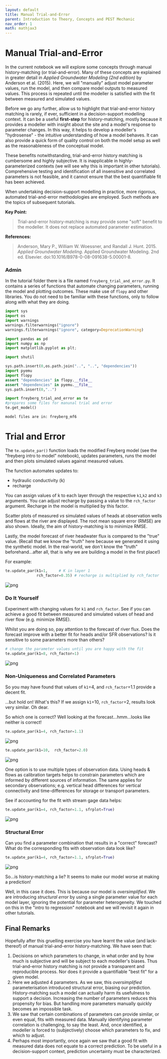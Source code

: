 ```yaml
---
layout: default
title: Manual Trial-and-Error
parent: Introduction to Theory, Concepts and PEST Mechanic
nav_order: 1
math: mathjax3
---
```


# Manual Trial-and-Error

In the current notebook we will explore some concepts through manual history-matching (or trial-and-error). Many of these concepts are explained in greater detail in *Applied Groundwater Modeling (2nd edition)* by Anderson et al. (2015). Here, we will "manually" adjust model parameter values, run the model, and then compare model outputs to measured values. This process is repeated until the modeller is satisfied with the fit between measured and simulated values.

Before we go any further, allow us to highlight that trial-and-error history matching is rarely, if ever, sufficient in a decision-support modelling context. It can be a useful **first-step** for history-matching, mostly because it provides a modeller with insight about the site and a model's response to parameter changes. In this way, it helps to develop a modeller's "hydrosense" - the intuitive understanding of how a model behaves. It can also provide a quick form of quality control on both the model setup as well as the reasonableness of the conceptual model.

These benefits notwithstanding, trial-and-error history matching is cumbersome and highly subjective. It is inapplicable in highly-parameterized contexts (we will see why this is important in other tutorials). Comprehensive testing and identification of all insensitive and correlated parameters is not feasible, and it cannot ensure that the best quantifiable fit has been achieved. 

When undertaking decision-support modelling in practice, more rigorous, automated trial-and-error methodologies are employed. Such methods are the topics of subsequent tutorials.

**Key Point:** 
>Trial-and-error history-matching is may provide some "soft" benefit to the modeller. It does not replace automated parameter estimation.

**References:**

>Anderson, Mary P., William W. Woessner, and Randall J. Hunt. 2015. *Applied Groundwater Modeling*. Applied Groundwater Modeling. 2nd ed. Elsevier. doi:10.1016/B978-0-08-091638-5.00001-8.




### Admin

In the tutorial folder there is a file named `freyberg_trial_and_error.py`. It contains a series of functions that automate changing parameters, running the model and plotting outcomes. These make use of `flopy` and other libraries. You do not need to be familiar with these functions, only to follow along with what they are doing.


```python
import sys
import os
import warnings
warnings.filterwarnings("ignore")
warnings.filterwarnings("ignore", category=DeprecationWarning) 

import pandas as pd
import numpy as np
import matplotlib.pyplot as plt;

import shutil

sys.path.insert(0,os.path.join("..", "..", "dependencies"))
import pyemu
import flopy
assert "dependencies" in flopy.__file__
assert "dependencies" in pyemu.__file__
sys.path.insert(0,"..")

import freyberg_trial_and_error as te
#prepares some files for manunal trial and error
te.get_model()
```

    model files are in: freyberg_mf6
    

# Trial and Error

The `te.update_par()` function loads the modified Freyberg model (see the "freyberg intro to model" notebook), updates parameters, runs the model and then plots simulated values against measured values.

The function automates updates to:

- hydraulic conductivity (k)
- recharge

You can assign values of k to each layer through the respective `k1`,`k2` and `k3` arguments. You can adjust recharge by passing a value to the `rch_factor` argument. Recharge in the model is multiplied by this factor. 

Scatter plots of measured *vs* simulated values of heads at observation wells and flows at the river are displayed. The root mean square error (RMSE) are also shown. Ideally, the aim of history-matching is to minimize RMSE.

Lastly, the model forecast of river headwater flux is compared to the "true" value. (Recall that we know the "truth" here because we generated it using the synthetic model. In the real-world, we don't know the "truth" beforehand...after all, that is why we are building a model in the first place!) 

For example:


```python
te.update_par(k1=1,     # K in layer 1
              rch_factor=0.35) # recharge is multiplied by rch_factor
```


    
![png](freyberg_trial_and_error_files/freyberg_trial_and_error_4_0.png)
    


### Do It Yourself

Experiment with changing values for `k1` and `rch_factor`. See if you can achieve a good fit between measured and simulated values of head and river flow (e.g. minimize RMSE). 

Whilst you are doing so, pay attention to the forecast of river flux. Does the forecast improve with a better fit for heads and/or SFR observations? Is it sensitive to some parameters more than others? 


```python
# change the parameter values until you are happy with the fit
te.update_par(k1=8, rch_factor=1)
```


    
![png](freyberg_trial_and_error_files/freyberg_trial_and_error_6_0.png)
    


### Non-Uniqueness and Correlated Parameters

So you may have found that values of `k1`=4, and `rch_factor`=1.1 provide a decent fit.

...but hold on! What's this? If we assign `k1`=10,  `rch_factor`=2, results look very similar. Oh dear.

So which one is correct? Well looking at the forecast...hmm...looks like neither is correct! 


```python
te.update_par(k1=4, rch_factor=1.1)
```


    
![png](freyberg_trial_and_error_files/freyberg_trial_and_error_8_0.png)
    



```python
te.update_par(k1=10,  rch_factor=2.0)
```


    
![png](freyberg_trial_and_error_files/freyberg_trial_and_error_9_0.png)
    



One option is to use multiple types of observation data. Using heads & flows as calibration targets helps to constrain parameters which are informed by different sources of information. The same applies for secondary observations; e.g. vertical head differences for vertical connectivity and time-differences for storage or transport parameters.

See if accounting for the fit with stream gage data helps:


```python
te.update_par(k1=4, rch_factor=1.1, sfrplot=True)
```


    
![png](freyberg_trial_and_error_files/freyberg_trial_and_error_11_0.png)
    


### Structural Error

Can you find a parameter combination that results in a "correct" forecast? What do the corresponding fits with observation data look like? 


```python
te.update_par(k1=4, rch_factor=1.1, sfrplot=True)
```


    
![png](freyberg_trial_and_error_files/freyberg_trial_and_error_13_0.png)
    


So...is history-matching a lie? It seems to make our model worse at making a prediction! 

Well, in this case it does. This is because our model is *oversimplified*. We are introducing *structural error* by using a single parameter value for each model layer, ignoring the potential for parameter heterogeneity. We touched on this in the "intro to regression" notebook and we will revisit it again in other tutorials.

## Final Remarks

Hopefully after this gruelling exercise you have learnt the value (and lack-thereof) of manual trial-and-error history-matching. We have seen that:

1. Decisions on which parameters to change, in what order and by how much is subjective and will be subject to each modeller's biases. Thus trial-and-error history matching is not provide a transparent and reproducible process. Nor does it provide a quantifiable "best fit" for a given model.
2. Here we adjusted 4 parameters. As we saw, this *oversimplified* parameterisation introduced structural error, biasing our prediction. History-matching such a model can actually harm its usefulness to support a decision. Increasing the number of parameters reduces this propensity for bias. But handling more parameters manually quickly becomes an impossible task.
3. We saw that certain combinations of parameters can provide similar, or even equal, fits with measured data. Manually identifying parameter correlation is challenging, to say the least. And, once identified, a modeller is forced to (subjectively) choose which parameters to fix, and which to adjust.
4. Perhaps most importantly, once again we saw that a good fit with measured data does not equate to a correct prediction. To be useful in a decision-support context, prediction uncertainty must be characterized.

